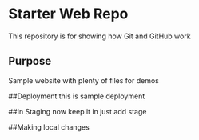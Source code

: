 # Starter Web Repo

This repository is for showing how Git and GitHub work

## Purpose

Sample website with plenty of files for demos

##Deployment
this is sample deployment

##In Staging
now keep it in just add stage

##Making local changes